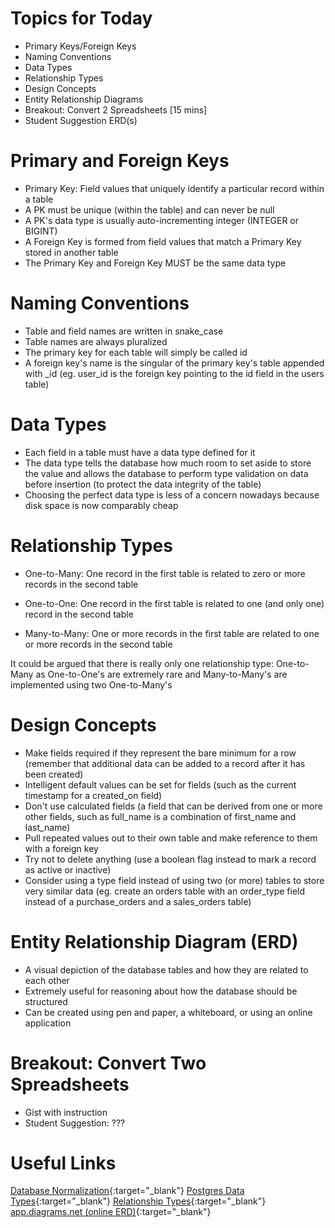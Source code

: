 
# Topics for Today

* Primary Keys/Foreign Keys
* Naming Conventions
* Data Types
* Relationship Types
* Design Concepts
* Entity Relationship Diagrams
* Breakout: Convert 2 Spreadsheets [15 mins]
* Student Suggestion ERD(s)

# Primary and Foreign Keys
* Primary Key: Field values that uniquely identify a particular record within a table
* A PK must be unique (within the table) and can never be null
* A PK's data type is usually auto-incrementing integer (INTEGER or BIGINT)
* A Foreign Key is formed from field values that match a Primary Key stored in another table
* The Primary Key and Foreign Key MUST be the same data type

# Naming Conventions
* Table and field names are written in snake_case
* Table names are always pluralized
* The primary key for each table will simply be called id
* A foreign key's name is the singular of the primary key's table appended with _id (eg. user_id is the foreign key pointing to the id field in the users table)

# Data Types

* Each field in a table must have a data type defined for it
* The data type tells the database how much room to set aside to store the value and allows the database to perform type validation on data before insertion (to protect the data integrity of the table)
* Choosing the perfect data type is less of a concern nowadays because disk space is now comparably cheap

# Relationship Types

* One-to-Many: One record in the first table is related to zero or more records in the second table

* One-to-One: One record in the first table is related to one (and only one) record in the second table

* Many-to-Many: One or more records in the first table are related to one or more records in the second table

It could be argued that there is really only one relationship type: One-to-Many as One-to-One's are extremely rare and Many-to-Many's are implemented using two One-to-Many's

# Design Concepts

* Make fields required if they represent the bare minimum for a row  (remember that additional data can be added to a record after it has been created)
* Intelligent default values can be set for fields (such as the current timestamp for a created_on field)
* Don't use calculated fields (a field that can be derived from one or more other fields, such as full_name is a combination of first_name and last_name)
* Pull repeated values out to their own table and make reference to them with a foreign key
* Try not to delete anything (use a boolean flag instead to mark a record as active or inactive)
* Consider using a type field instead of using two (or more) tables to store very similar data
 (eg. create an orders table with an order_type field instead of a purchase_orders and a sales_orders table)

# Entity Relationship Diagram (ERD)

* A visual depiction of the database tables and how they are related to each other
* Extremely useful for reasoning about how the database should be structured
* Can be created using pen and paper, a whiteboard, or using an online application

# Breakout: Convert Two Spreadsheets

* Gist with instruction
* Student Suggestion: ???

# Useful Links

[Database Normalization](https://en.wikipedia.org/wiki/Database_normalization){:target="_blank"}
[Postgres Data Types](https://www.postgresqltutorial.com/postgresql-data-types/){:target="_blank"}
[Relationship Types](http://etutorials.org/SQL/Database+design+for+mere+mortals/Part+II+The+Design+Process/Chapter+10.+Table+Relationships/Types+of+Relationships/){:target="_blank"}
[app.diagrams.net (online ERD)](https://app.diagrams.net/){:target="_blank"}
